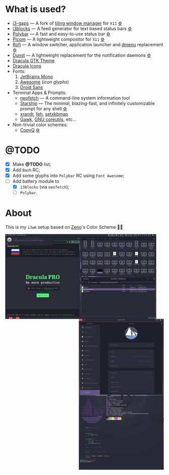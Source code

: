 # What is used?
- [i3-gaps](https://github.com/Airblader/i3) — A fork of [tiling window manager](https://github.com/i3/i3) for `X11` [⚙️](./config/i3/config)
- [i3blocks](https://github.com/vivien/i3blocks) — A feed generator for text based status bars [⚙️](./config/i3blocks/config)
- [Polybar](https://github.com/polybar/polybar) — A fast and easy-to-use status bar [⚙️](./config/polybar)
- [Picom](https://github.com/yshui/picom) — A lightweight compositor for `X11` [⚙️](./config/picom.conf)
- [Rofi](https://github.com/davatorium/rofi) — A window switcher, application launcher and [dmenu](https://tools.suckless.org/dmenu/) replacement [⚙️](./config/rofi/config.rasi)
- [Dunst](https://dunst-project.org/) — A lightweight replacement for the notification daemons [⚙️](./config/dunst/dunstrc)
- [Dracula GTK Theme](https://github.com/dracula/gtk)
- [Dracula Icons](https://github.com/matheuuus/dracula-icons)
- Fonts:
  1. [JetBrains Mono](https://www.jetbrains.com/lp/mono/)
  2. [Awesome](https://fontawesome.com/) (*icon glyphs*)
  3. [Droid Sans](https://fonts.adobe.com/fonts/droid-sans)
- Terminal Apps & Prompts:
  - [neofetch](https://github.com/dylanaraps/neofetch) — A command-line system information tool
  - [Starship](https://starship.rs/) — The minimal, blazing-fast, and infinitely customizable prompt for any shell [⚙️](./config/starship.toml)
  - [xrandr](https://x.org/releases/current/doc/man/man1/xrandr.1.xhtml), [feh](https://feh.finalrewind.org/), [setxkbmap](https://linux.die.net/man/1/setxkbmap)
  - [Gawk](https://www.gnu.org/software/gawk/), [GNU coreutils](https://www.gnu.org/software/coreutils/), etc...
- Non-trivial color schemes:
  - [CopyQ](https://github.com/dracula/copyq) [⚙️](./config/copyq/themes/dracula-custom.ini)

# @TODO
- [x] Make **@TODO** list;
- [x] Add `Bash` RC;
- [x] Add some glyphs into `Polybar` RC using `Font Awesome`;
- [ ] Add battery module to
  - [x] `i3blocks` (via `neofetch`);
  - [ ] `Polybar`.

# About
This is my `i3wm` setup based on [Zeno](https://github.com/zenorocha)'s Color Scheme 🧛‍♂️

<img src="https://raw.githubusercontent.com/etokarew/i3dracula/main/captures/hdmi.png" alt="HDMI" align="left" height="270px">
<img src="https://raw.githubusercontent.com/etokarew/i3dracula/main/captures/dvi.png" alt="DVI" align="right" height="480px">
